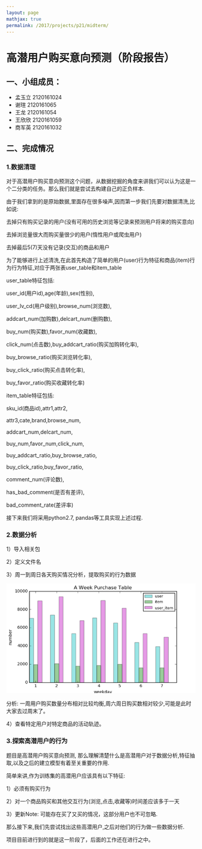 ```yaml
---
layout: page
mathjax: true
permalink: /2017/projects/p21/midterm/
---
```


# 高潜用户购买意向预测（阶段报告）

## 一、小组成员：
- 孟玉立 2120161024 
- 谢瑄  2120161065 
- 王龙    2120161054 
- 王欣欣 2120161059 
- 商军英 2120161032 



## 二、完成情况

### 1.数据清理
对于高潜用户购买意向预测这个问题，从数据挖掘的角度来讲我们可以认为这是一个二分类的任务。那么我们就是尝试去构建自己的正负样本.

由于我们拿到的是原始数据,里面存在很多噪声,因而第一步我们先要对数据清洗,比如说:

去掉只有购买记录的用户(没有可用的历史浏览等记录来预测用户将来的购买意向)

去掉浏览量很大而购买量很少的用户(惰性用户或爬虫用户)

去掉最后5(7)天没有记录(交互)的商品和用户


为了能够进行上述清洗,在此首先构造了简单的用户(user)行为特征和商品(item)行为行为特征,对应于两张表user_table和item_table

user_table特征包括:

user_id(用户id),age(年龄),sex(性别),

user_lv_cd(用户级别),browse_num(浏览数),

addcart_num(加购数),delcart_num(删购数),

buy_num(购买数),favor_num(收藏数),

click_num(点击数),buy_addcart_ratio(购买加购转化率),

buy_browse_ratio(购买浏览转化率),

buy_click_ratio(购买点击转化率),

buy_favor_ratio(购买收藏转化率)

item_table特征包括:

sku_id(商品id),attr1,attr2,

attr3,cate,brand,browse_num,

addcart_num,delcart_num,

buy_num,favor_num,click_num,

buy_addcart_ratio,buy_browse_ratio,

buy_click_ratio,buy_favor_ratio,

comment_num(评论数),

has_bad_comment(是否有差评),

bad_comment_rate(差评率)

接下来我们将采用python2.7, pandas等工具实现上述过程.

### 2.数据分析

1）导入相关包

2）定义文件名

3）周一到周日各天购买情况分析，提取购买的行为数据

![](./img1.png)

分析: 一周用户购买数量分布相对比较均衡,周六周日购买数相对较少,可能是此时大家去过周末了。

4）查看特定用户对特定商品的活动轨迹。

### 3.探索高潜用户的行为

题目是高潜用户购买意向预测, 那么理解清楚什么是高潜用户对于数据分析,特征抽取,以及之后的建立模型有着至关重要的作用.
 
简单来讲,作为训练集的高潜用户应该具有以下特征:

1）必须有购买行为

2）对一个商品购买和其他交互行为(浏览,点击,收藏等)时间差应该多于一天

3）更新Note: 可能存在买了又买的情况，这部分用户也不可忽略.

那么接下来,我们先尝试找出这些高潜用户,之后对他们的行为做一些数据分析.

项目目前进行到的就是这一阶段了，后面的工作还在进行之中。



